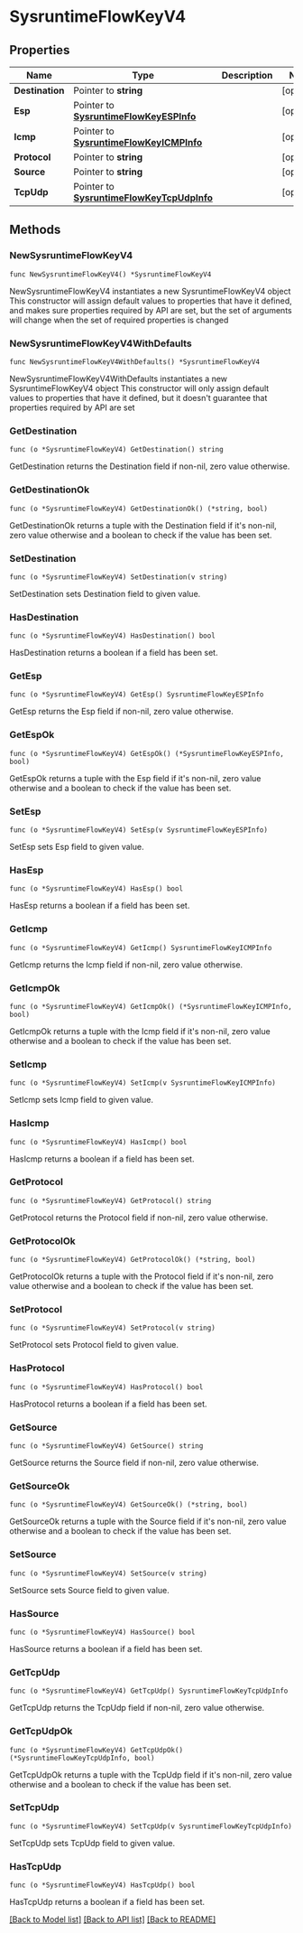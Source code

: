 # SysruntimeFlowKeyV4

## Properties

Name | Type | Description | Notes
------------ | ------------- | ------------- | -------------
**Destination** | Pointer to **string** |  | [optional] 
**Esp** | Pointer to [**SysruntimeFlowKeyESPInfo**](sysruntimeFlowKeyESPInfo.md) |  | [optional] 
**Icmp** | Pointer to [**SysruntimeFlowKeyICMPInfo**](sysruntimeFlowKeyICMPInfo.md) |  | [optional] 
**Protocol** | Pointer to **string** |  | [optional] 
**Source** | Pointer to **string** |  | [optional] 
**TcpUdp** | Pointer to [**SysruntimeFlowKeyTcpUdpInfo**](sysruntimeFlowKeyTcpUdpInfo.md) |  | [optional] 

## Methods

### NewSysruntimeFlowKeyV4

`func NewSysruntimeFlowKeyV4() *SysruntimeFlowKeyV4`

NewSysruntimeFlowKeyV4 instantiates a new SysruntimeFlowKeyV4 object
This constructor will assign default values to properties that have it defined,
and makes sure properties required by API are set, but the set of arguments
will change when the set of required properties is changed

### NewSysruntimeFlowKeyV4WithDefaults

`func NewSysruntimeFlowKeyV4WithDefaults() *SysruntimeFlowKeyV4`

NewSysruntimeFlowKeyV4WithDefaults instantiates a new SysruntimeFlowKeyV4 object
This constructor will only assign default values to properties that have it defined,
but it doesn't guarantee that properties required by API are set

### GetDestination

`func (o *SysruntimeFlowKeyV4) GetDestination() string`

GetDestination returns the Destination field if non-nil, zero value otherwise.

### GetDestinationOk

`func (o *SysruntimeFlowKeyV4) GetDestinationOk() (*string, bool)`

GetDestinationOk returns a tuple with the Destination field if it's non-nil, zero value otherwise
and a boolean to check if the value has been set.

### SetDestination

`func (o *SysruntimeFlowKeyV4) SetDestination(v string)`

SetDestination sets Destination field to given value.

### HasDestination

`func (o *SysruntimeFlowKeyV4) HasDestination() bool`

HasDestination returns a boolean if a field has been set.

### GetEsp

`func (o *SysruntimeFlowKeyV4) GetEsp() SysruntimeFlowKeyESPInfo`

GetEsp returns the Esp field if non-nil, zero value otherwise.

### GetEspOk

`func (o *SysruntimeFlowKeyV4) GetEspOk() (*SysruntimeFlowKeyESPInfo, bool)`

GetEspOk returns a tuple with the Esp field if it's non-nil, zero value otherwise
and a boolean to check if the value has been set.

### SetEsp

`func (o *SysruntimeFlowKeyV4) SetEsp(v SysruntimeFlowKeyESPInfo)`

SetEsp sets Esp field to given value.

### HasEsp

`func (o *SysruntimeFlowKeyV4) HasEsp() bool`

HasEsp returns a boolean if a field has been set.

### GetIcmp

`func (o *SysruntimeFlowKeyV4) GetIcmp() SysruntimeFlowKeyICMPInfo`

GetIcmp returns the Icmp field if non-nil, zero value otherwise.

### GetIcmpOk

`func (o *SysruntimeFlowKeyV4) GetIcmpOk() (*SysruntimeFlowKeyICMPInfo, bool)`

GetIcmpOk returns a tuple with the Icmp field if it's non-nil, zero value otherwise
and a boolean to check if the value has been set.

### SetIcmp

`func (o *SysruntimeFlowKeyV4) SetIcmp(v SysruntimeFlowKeyICMPInfo)`

SetIcmp sets Icmp field to given value.

### HasIcmp

`func (o *SysruntimeFlowKeyV4) HasIcmp() bool`

HasIcmp returns a boolean if a field has been set.

### GetProtocol

`func (o *SysruntimeFlowKeyV4) GetProtocol() string`

GetProtocol returns the Protocol field if non-nil, zero value otherwise.

### GetProtocolOk

`func (o *SysruntimeFlowKeyV4) GetProtocolOk() (*string, bool)`

GetProtocolOk returns a tuple with the Protocol field if it's non-nil, zero value otherwise
and a boolean to check if the value has been set.

### SetProtocol

`func (o *SysruntimeFlowKeyV4) SetProtocol(v string)`

SetProtocol sets Protocol field to given value.

### HasProtocol

`func (o *SysruntimeFlowKeyV4) HasProtocol() bool`

HasProtocol returns a boolean if a field has been set.

### GetSource

`func (o *SysruntimeFlowKeyV4) GetSource() string`

GetSource returns the Source field if non-nil, zero value otherwise.

### GetSourceOk

`func (o *SysruntimeFlowKeyV4) GetSourceOk() (*string, bool)`

GetSourceOk returns a tuple with the Source field if it's non-nil, zero value otherwise
and a boolean to check if the value has been set.

### SetSource

`func (o *SysruntimeFlowKeyV4) SetSource(v string)`

SetSource sets Source field to given value.

### HasSource

`func (o *SysruntimeFlowKeyV4) HasSource() bool`

HasSource returns a boolean if a field has been set.

### GetTcpUdp

`func (o *SysruntimeFlowKeyV4) GetTcpUdp() SysruntimeFlowKeyTcpUdpInfo`

GetTcpUdp returns the TcpUdp field if non-nil, zero value otherwise.

### GetTcpUdpOk

`func (o *SysruntimeFlowKeyV4) GetTcpUdpOk() (*SysruntimeFlowKeyTcpUdpInfo, bool)`

GetTcpUdpOk returns a tuple with the TcpUdp field if it's non-nil, zero value otherwise
and a boolean to check if the value has been set.

### SetTcpUdp

`func (o *SysruntimeFlowKeyV4) SetTcpUdp(v SysruntimeFlowKeyTcpUdpInfo)`

SetTcpUdp sets TcpUdp field to given value.

### HasTcpUdp

`func (o *SysruntimeFlowKeyV4) HasTcpUdp() bool`

HasTcpUdp returns a boolean if a field has been set.


[[Back to Model list]](../README.md#documentation-for-models) [[Back to API list]](../README.md#documentation-for-api-endpoints) [[Back to README]](../README.md)



